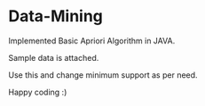 # Data-Mining

Implemented Basic Apriori Algorithm in JAVA.

Sample data is attached.

Use this and change minimum support as per need.

Happy coding :)
